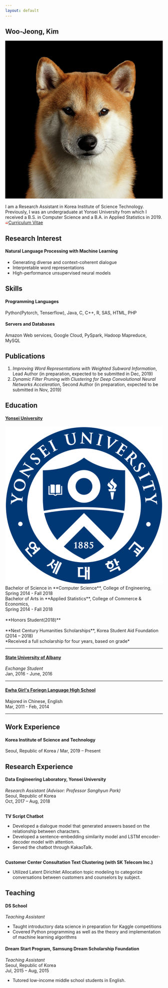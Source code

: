 ```yaml
---
layout: default
---
```


## Woo-Jeong, Kim

<img class="profile-picture" src="shiba.jpg">

I am a Research Assistant in Korea Institute of Science Technology. Previously, I was an undergraduate at Yonsei University from which I received a B.S. in Computer Science and a B.A. in Applied Statistics in 2019.<br>
[<img class="icon" src="pdf.png" width="10" height="10">Curriculum Vitae](CV_Woojeong_Kim.pdf)

## Research Interest

#### Natural Language Processing with Machine Learning
- Generating diverse and context-coherent dialogue
- Interpretable word representations
- High-performance unsupervised neural models

## Skills

#### Programming Languages
Python(Pytorch, Tenserflow), Java, C, C++, R, SAS, HTML, PHP
#### Servers and Databases
Amazon Web services, Google Cloud, PySpark, Hadoop Mapreduce, MySQL

## Publications

1. *Improving Word Representations with Weighted Subword Information*, Lead Author (in preparation, expected to be submitted in Dec, 2019)
2. *Dynamic Filter Pruning with Clustering for Deep Convolutional Neural Networks Acceleration*, Second Author (in preparation, expected to be submitted in Nov, 2019)

## Education
#### [Yonsei University](https://www.yonsei.ac.kr)<br>
<img class="profile-picture" src="Yonsei.png">
Bachelor of Science in **Computer Science**, College of Engineering,<br>
Spring 2014 - Fall 2018<br>
Bachelor of Arts in **Applied Statistics**, College of Commerce & Economics,<br>
Spring 2014 - Fall 2018<br><br>
**Honors Student(2018)**<br><br>
**Next Century Humanities Scholarships**, Korea Student Aid Foundation (2014 – 2018)<br>
*Received a full scholarship for four years, based on grade*

---

#### [State University of Albany](https://www.albany.edu)<br>
*Exchange Student*<br>
Jan, 2016 - June, 2016

---

#### [Ewha Girl's Foriegn Language High School](https://www.ewha-gfh.hs.kr)<br>
Majored in Chinese, English<br>
Mar, 2011 - Feb, 2014

---

## Work Experience

#### Korea Institute of Science and Technology<br>
Seoul, Republic of Korea / Mar, 2019 – Present

## Research Experience
#### Data Engineering Laboratory, Yonsei University
*Research Assistant (Advisor: Professor Sanghyun Park)*<br>
Seoul, Republic of Korea<br>
Oct, 2017 – Aug, 2018<br><br>

**TV Script Chatbot**
-  Developed a dialogue model that generated answers based on the relationship between
characters.
-  Developed a sentence-embedding similarity model and LSTM encoder-decoder model with
attention.
-  Served the chatbot through KakaoTalk.<br><br>

**Customer Center Consultation Text Clustering (with SK Telecom Inc.)**
- Utilized Latent Dirichlet Allocation topic modeling to categorize conversations between
customers and counselors by subject.

## Teaching

#### DS School
*Teaching Assistant* <br>
- Taught introductory data science in preparation for Kaggle competitions
- Covered Python programming as well as the theory and implementation of machine learning algorithms

#### Dream Start Program, Samsung Dream Scholarship Foundation
*Teaching Assistant*<br>
Seoul, Republic of Korea<br>
Jul, 2015 – Aug, 2015<br>
- Tutored low-income middle school students in English.

